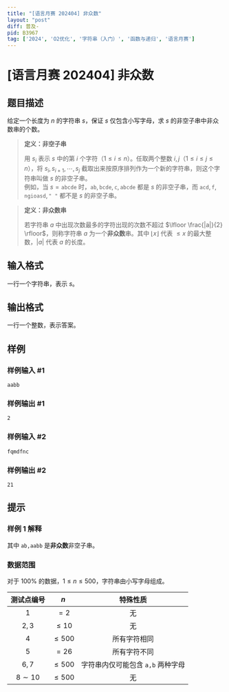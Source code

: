 ```yaml
---
title: "[语言月赛 202404] 非众数"
layout: "post"
diff: 普及-
pid: B3967
tag: ['2024', 'O2优化', '字符串（入门）', '函数与递归', '语言月赛']
---
```

# [语言月赛 202404] 非众数
## 题目描述

给定一个长度为 $n$ 的字符串 $s$，保证 $s$ 仅包含小写字母，求 $s$  的非空子串中非众数串的个数。

> **定义：非空子串**
>
> 用 $s_i$ 表示 $s$ 中的第 $i$ 个字符（$1 \leq i \leq n$）。任取两个整数 $i, j$（$1 \leq i \leq j \leq n$），将 $s_i, s_{i + 1}, \cdots, s_{j}$ 截取出来按原序排列作为一个新的字符串，则这个字符串叫做 $s$ 的非空子串。  
例如，当 $s = \texttt{abcde}$ 时，$\texttt{ab}, \texttt{bcde}, \texttt{c}, \texttt{abcde}$ 都是 $s$ 的非空子串，而 $\texttt{acd}, \texttt{f}, \texttt{ngioasd}, \texttt{" "}$ 都不是 $s$ 的非空子串。

> **定义：非众数串**
>
> 若字符串 $a$ 中出现次数最多的字符出现的次数不超过 $\lfloor \frac{|a|}{2} \rfloor$，则称字符串 $a$ 为一个**非众数**串。其中 $\lfloor x \rfloor$ 代表 $\leq x$ 的最大整数，$|a|$ 代表 $a$ 的长度。
## 输入格式

一行一个字符串，表示 $s$。
## 输出格式

一行一个整数，表示答案。
## 样例

### 样例输入 #1
```
aabb
```
### 样例输出 #1
```
2
```
### 样例输入 #2
```
fqmdfnc

```
### 样例输出 #2
```
21

```
## 提示

### 样例 1 解释

其中 $\texttt{ab,aabb}$ 是**非众数**非空子串。

### 数据范围

对于 $100\%$ 的数据，$1 \le n \le 500$，字符串由小写字母组成。

| 测试点编号 | $n$ | 特殊性质 |
| :-: | :-: | :-: |
| $1$ | $= 2$ | 无 |
| $2, 3$ | $\leq 10$ | 无 |
| $4$ | $\leq 500$ | 所有字符相同 |
| $5$ | $= 26$ | 所有字符不同 |
| $6, 7$ | $\leq 500$ | 字符串内仅可能包含 $\texttt{a,b}$ 两种字母 |
| $8 \sim 10$ | $\leq 500$ | 无 |
